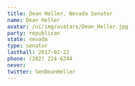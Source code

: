 ```yaml
---
title: Dean Heller, Nevada Senator
name: Dean Heller
avatar: /ui/img/avatars/Dean_Heller.jpg
party: republican
state: nevada
type: senator
lasthall: 2017-02-22
phone: (202) 224-6244
never: 
twitter: SenDeanHeller
---
```

